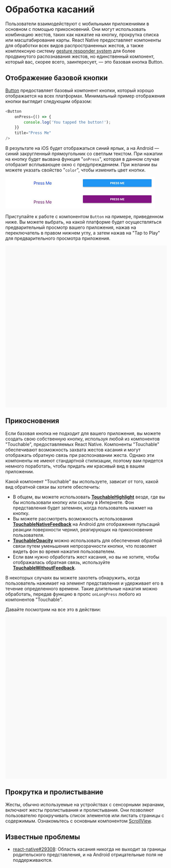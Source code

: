 # Обработка касаний

Пользователи взаимодействуют с мобильными приложениями в основном с помощью прикосновений. Они могут использовать комбинацию жестов, таких как нажатие на кнопку, прокрутка списка или масштабирование карты. React Native предоставляет компоненты для обработки всех видов распространенных жестов, а также комплексную систему [gesture responder system](gesture-responder-system.md) для более продвинутого распознавания жестов, но единственный компонент, который вас, скорее всего, заинтересует, — это базовая кнопка Button.

## Отображение базовой кнопки

[Button](button.md) предоставляет базовый компонент кнопки, который хорошо отображается на всех платформах. Минимальный пример отображения кнопки выглядит следующим образом:

```ts
<Button
    onPress={() => {
        console.log('You tapped the button!');
    }}
    title="Press Me"
/>
```

В результате на iOS будет отображаться синий ярлык, а на Android — синий закругленный прямоугольник со светлым текстом. При нажатии на кнопку будет вызвана функция "`onPress`", которая в данном случае отобразит всплывающее окно с предупреждением. При желании вы можете указать свойство "`color`", чтобы изменить цвет кнопки.

![Button](Button.png)

Приступайте к работе с компонентом `Button` на примере, приведенном ниже. Вы можете выбрать, на какой платформе будет осуществляться предварительный просмотр вашего приложения, нажав на переключатель в правом нижнем углу, а затем нажав на "Tap to Play" для предварительного просмотра приложения.

<div data-snack-id="@bndby/button-basics" data-snack-platform="web" data-snack-preview="true" data-snack-theme="light" style="overflow:hidden;background:#F9F9F9;border:1px solid var(--color-border);border-radius:4px;height:505px;width:100%"></div>

## Прикосновения

Если базовая кнопка не подходит для вашего приложения, вы можете создать свою собственную кнопку, используя любой из компонентов "Touchable", предоставляемых React Native. Компоненты "Touchable" обеспечивают возможность захвата жестов касания и могут отображать обратную связь при распознавании жеста. Однако эти компоненты не имеют стандартной стилизации, поэтому вам придется немного поработать, чтобы придать им красивый вид в вашем приложении.

Какой компонент "Touchable" вы используете, зависит от того, какой вид обратной связи вы хотите обеспечить:

-   В общем, вы можете использовать [**TouchableHighlight**](touchablehighlight.md) везде, где вы бы использовали кнопку или ссылку в Интернете. Фон представления будет затемнен, когда пользователь нажмет на кнопку.
-   Вы можете рассмотреть возможность использования [**TouchableNativeFeedback**](touchablenativefeedback.md) на Android для отображения пульсаций реакции поверхности чернил, реагирующих на прикосновение пользователя.
-   [**TouchableOpacity**](touchableopacity.md) можно использовать для обеспечения обратной связи путем уменьшения непрозрачности кнопки, что позволяет видеть фон во время нажатия пользователем.
-   Если вам нужно обработать жест касания, но вы не хотите, чтобы отображалась обратная связь, используйте [**TouchableWithoutFeedback**](touchablewithoutfeedback.md).

В некоторых случаях вы можете захотеть обнаружить, когда пользователь нажимает на элемент представления и удерживает его в течение определенного времени. Такие длительные нажатия можно обработать, передав функцию в пропс `onLongPress` любого из компонентов "Touchable".

Давайте посмотрим на все это в действии:

<div data-snack-id="@bndby/touchables" data-snack-platform="web" data-snack-preview="true" data-snack-theme="light" style="overflow:hidden;background:#F9F9F9;border:1px solid var(--color-border);border-radius:4px;height:505px;width:100%"></div>

## Прокрутка и пролистывание

Жесты, обычно используемые на устройствах с сенсорными экранами, включают жесты пролистывания и пролистывания. Они позволяют пользователю прокручивать список элементов или листать страницы с содержимым. Ознакомьтесь с основным компонентом [ScrollView](scrollview.md).

## Известные проблемы

-   [react-native#29308](https://github.com/facebook/react-native/issues/29308#issuecomment-792864162): Область касания никогда не выходит за границы родительского представления, и на Android отрицательные поля не поддерживаются.
